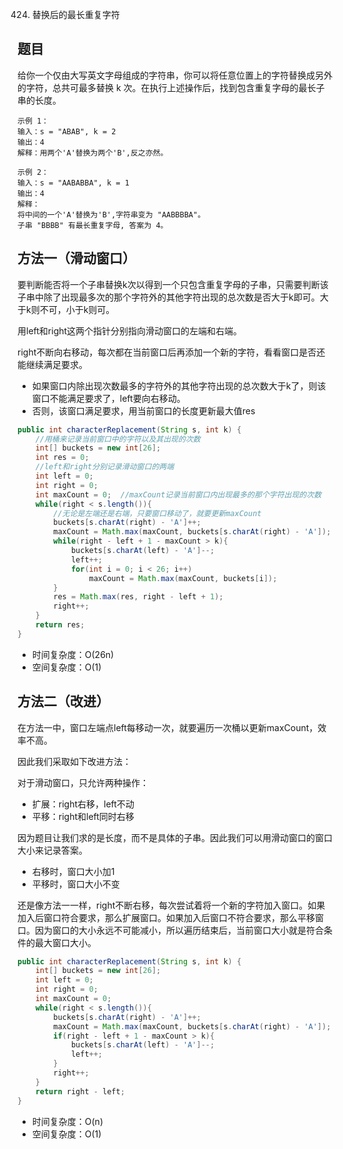 424. 替换后的最长重复字符

## 题目
给你一个仅由大写英文字母组成的字符串，你可以将任意位置上的字符替换成另外的字符，总共可最多替换 k 次。在执行上述操作后，找到包含重复字母的最长子串的长度。

    示例 1：
    输入：s = "ABAB", k = 2
    输出：4
    解释：用两个'A'替换为两个'B',反之亦然。

    示例 2：
    输入：s = "AABABBA", k = 1
    输出：4
    解释：
    将中间的一个'A'替换为'B',字符串变为 "AABBBBA"。
    子串 "BBBB" 有最长重复字母, 答案为 4。


## 方法一（滑动窗口）
要判断能否将一个子串替换k次以得到一个只包含重复字母的子串，只需要判断该子串中除了出现最多次的那个字符外的其他字符出现的总次数是否大于k即可。大于k则不可，小于k则可。

用left和right这两个指针分别指向滑动窗口的左端和右端。

right不断向右移动，每次都在当前窗口后再添加一个新的字符，看看窗口是否还能继续满足要求。
* 如果窗口内除出现次数最多的字符外的其他字符出现的总次数大于k了，则该窗口不能满足要求了，left要向右移动。
* 否则，该窗口满足要求，用当前窗口的长度更新最大值res

```java
public int characterReplacement(String s, int k) {
    //用桶来记录当前窗口中的字符以及其出现的次数
    int[] buckets = new int[26];
    int res = 0;
    //left和right分别记录滑动窗口的两端
    int left = 0;
    int right = 0;
    int maxCount = 0;  //maxCount记录当前窗口内出现最多的那个字符出现的次数
    while(right < s.length()){
        //无论是左端还是右端，只要窗口移动了，就要更新maxCount
        buckets[s.charAt(right) - 'A']++;
        maxCount = Math.max(maxCount, buckets[s.charAt(right) - 'A']);
        while(right - left + 1 - maxCount > k){
            buckets[s.charAt(left) - 'A']--;
            left++;
            for(int i = 0; i < 26; i++)
                maxCount = Math.max(maxCount, buckets[i]);
        }
        res = Math.max(res, right - left + 1);
        right++;
    }
    return res;
}
```
* 时间复杂度：O(26n)
* 空间复杂度：O(1)

## 方法二（改进）

在方法一中，窗口左端点left每移动一次，就要遍历一次桶以更新maxCount，效率不高。

因此我们采取如下改进方法：

对于滑动窗口，只允许两种操作：
* 扩展：right右移，left不动
* 平移：right和left同时右移

因为题目让我们求的是长度，而不是具体的子串。因此我们可以用滑动窗口的窗口大小来记录答案。
* 右移时，窗口大小加1
* 平移时，窗口大小不变

还是像方法一一样，right不断右移，每次尝试着将一个新的字符加入窗口。如果加入后窗口符合要求，那么扩展窗口。如果加入后窗口不符合要求，那么平移窗口。因为窗口的大小永远不可能减小，所以遍历结束后，当前窗口大小就是符合条件的最大窗口大小。

```java
public int characterReplacement(String s, int k) {
    int[] buckets = new int[26];
    int left = 0;
    int right = 0;
    int maxCount = 0;  
    while(right < s.length()){
        buckets[s.charAt(right) - 'A']++;
        maxCount = Math.max(maxCount, buckets[s.charAt(right) - 'A']);
        if(right - left + 1 - maxCount > k){
            buckets[s.charAt(left) - 'A']--;
            left++;
        }
        right++;
    }
    return right - left;
}
```

* 时间复杂度：O(n)
* 空间复杂度：O(1)